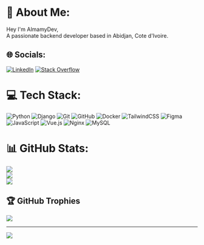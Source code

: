 # 💫 About Me:
Hey I'm AlmamyDev, <br>A passionate backend developer based in Abidjan, Cote d'Ivoire.


## 🌐 Socials:
[![LinkedIn](https://img.shields.io/badge/LinkedIn-%230077B5.svg?logo=linkedin&logoColor=white)](https://linkedin.com/in/youssouf-diaby) [![Stack Overflow](https://img.shields.io/badge/-Stackoverflow-FE7A16?logo=stack-overflow&logoColor=white)](https://stackoverflow.com/users/almamy-code) 

# 💻 Tech Stack:
![Python](https://img.shields.io/badge/python-3670A0?style=for-the-badge&logo=python&logoColor=ffdd54) ![Django](https://img.shields.io/badge/django-%23092E20.svg?style=for-the-badge&logo=django&logoColor=white) ![Git](https://img.shields.io/badge/git-%23F05033.svg?style=for-the-badge&logo=git&logoColor=white) ![GitHub](https://img.shields.io/badge/github-%23121011.svg?style=for-the-badge&logo=github&logoColor=white) ![Docker](https://img.shields.io/badge/docker-%230db7ed.svg?style=for-the-badge&logo=docker&logoColor=white) ![TailwindCSS](https://img.shields.io/badge/tailwindcss-%2338B2AC.svg?style=for-the-badge&logo=tailwind-css&logoColor=white) ![Figma](https://img.shields.io/badge/figma-%23F24E1E.svg?style=for-the-badge&logo=figma&logoColor=white) ![JavaScript](https://img.shields.io/badge/javascript-%23323330.svg?style=for-the-badge&logo=javascript&logoColor=%23F7DF1E) ![Vue.js](https://img.shields.io/badge/vue.js-%2335495e.svg?style=for-the-badge&logo=vuedotjs&logoColor=%234FC08D) ![Nginx](https://img.shields.io/badge/nginx-%23009639.svg?style=for-the-badge&logo=nginx&logoColor=white) ![MySQL](https://img.shields.io/badge/mysql-4479A1.svg?style=for-the-badge&logo=mysql&logoColor=white)
# 📊 GitHub Stats:
![](https://github-readme-stats.vercel.app/api?username=almamydev&theme=dark&hide_border=false&include_all_commits=true&count_private=true)<br/>
![](https://nirzak-streak-stats.vercel.app/?user=almamydev&theme=dark&hide_border=false)<br/>
![](https://github-readme-stats.vercel.app/api/top-langs/?username=almamydev&theme=dark&hide_border=false&include_all_commits=true&count_private=true&layout=compact)

## 🏆 GitHub Trophies
![](https://github-profile-trophy.vercel.app/?username=almamydev&theme=radical&no-frame=true&no-bg=false&margin-w=4)

---
[![](https://visitcount.itsvg.in/api?id=almamydev&icon=0&color=0)](https://visitcount.itsvg.in)

<!-- Proudly created with GPRM ( https://gprm.itsvg.in ) -->
